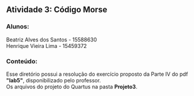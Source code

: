 ## Atividade 3: Código Morse
### Alunos:
  Beatriz Alves dos Santos - 15588630  
  Henrique Vieira Lima - 15459372
### Conteúdo:
Esse diretório possui a resolução do exercício proposto da Parte IV do pdf **"lab5"**, disponibilizado pelo professor.  
Os arquivos do projeto do Quartus na pasta **Projeto3**.  
